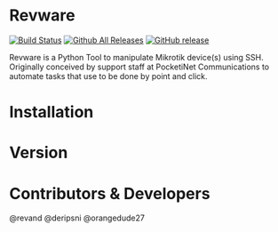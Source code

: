 # Revware

[![Build Status](https://travis-ci.org/Revand/Revware.svg?branch=readme_update)](https://travis-ci.org/Revand/Revware)
[![Github All Releases](https://img.shields.io/github/downloads/Revand/Revware/total.svg)](https://github.com/Revand/Revware/tree/master)
[![GitHub release](https://img.shields.io/github/release/Revand/Revware.svg)](https://github.com/Revand/Revware)

Revware is a Python Tool to manipulate Mikrotik device(s) using SSH. Originally conceived by support staff at PocketiNet Communications to automate tasks that use to be done by point and click.



# Installation

# Version

# Contributors & Developers
@revand
@deripsni
@orangedude27
